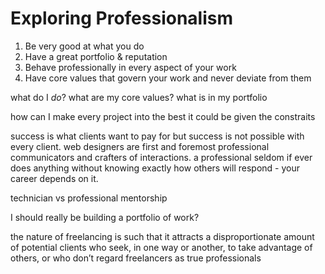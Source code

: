 # Exploring Professionalism
1. Be very good at what you do
2. Have a great portfolio & reputation
3. Behave professionally in every aspect of your work
4. Have core values that govern your work and never deviate from them


what do I *do*?
what are my core values?
what is in my portfolio


how can I make every project into the best it could be given the constraits


success is what clients want to pay for but 
success is not possible with every client.
web designers are first and foremost professional communicators and crafters of interactions.
a professional seldom if ever does anything without knowing exactly how others will respond - your career depends on it.

technician vs professional
mentorship

I should really be building a portfolio of work?

the nature of freelancing is such that it attracts a disproportionate amount of potential clients who seek, in one way or another, to take advantage of others, or who don’t regard freelancers as true professionals
